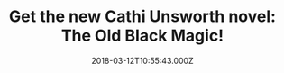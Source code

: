 ---
campaign-uuid: "c-909dc364-2420-4cab-96ad-fccd5d98f1a0"
type: "Preview"
category: "product"
date: "2018-03-12T10:55:43.000Z"
end-date: "2018-05-31T23:59:00.000Z"
disable-form: false
is_promoted: false
has_entry_page: false
title: "Get the new Cathi Unsworth novel: The Old Black Magic!"
competition-description: "<p>The award-winning crime compendium London Noir and author\
  \ of five more novels, Cathi Unsworth, has done it again and she just had published\
  \ her new novel: The Old Black Magic! Her sixth book blends fact and fiction for\
  \ a well researched, evocative tale about one of the weirder outposts of second\
  \ world war British intelligence!</p>\r\n<p>If you were looking for a vocative,\
  \ brilliantly researched, imaginative, and informative book…this one is a must for\
  \ you!</p>"
banner-img: "https://assets.expresslyapp.com/asset-113cca44-49b9-42a9-b1b1-cfe08d4303ee.jpg"
logo-left-href: "https://www.amazon.co.uk"
logo-left-image: "https://assets.expresslyapp.com/9d6dc944-a1a1-4b9a-8932-54981a79676f-thumb.png"
logo-left-title: "Amazon"
has-winner: false
---